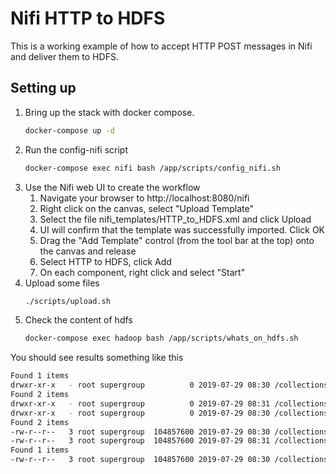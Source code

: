 # Nifi HTTP to HDFS
This is a working example of how to accept HTTP POST messages in Nifi and deliver them to HDFS.


## Setting up
1. Bring up the stack with docker compose.
    ```bash
    docker-compose up -d
    ```
1. Run the config-nifi script 
    ```bash
    docker-compose exec nifi bash /app/scripts/config_nifi.sh
    ```
1. Use the Nifi web UI to create the workflow
    1. Navigate your browser to http://localhost:8080/nifi
    1. Right click on the canvas, select "Upload Template"
    1. Select the file nifi_templates/HTTP_to_HDFS.xml and click Upload
    1. UI will confirm that the template was successfully imported. Click OK
    1. Drag the "Add Template" control (from the tool bar at the top) onto the canvas and release
    1. Select HTTP to HDFS, click Add
    1. On each component, right click and select "Start"
1. Upload some files
    ```bash
    ./scripts/upload.sh
    ```
1. Check the content of hdfs
    ```bash
    docker-compose exec hadoop bash /app/scripts/whats_on_hdfs.sh
    ```

You should see results something like this
```bash
Found 1 items
drwxr-xr-x   - root supergroup          0 2019-07-29 08:30 /collections
Found 2 items
drwxr-xr-x   - root supergroup          0 2019-07-29 08:31 /collections/collection1
drwxr-xr-x   - root supergroup          0 2019-07-29 08:30 /collections/collection2
Found 2 items
-rw-r--r--   3 root supergroup  104857600 2019-07-29 08:30 /collections/collection1/72833668030983
-rw-r--r--   3 root supergroup  104857600 2019-07-29 08:31 /collections/collection1/72833668149083
Found 1 items
-rw-r--r--   3 root supergroup  104857600 2019-07-29 08:30 /collections/collection2/72833668091783
```
    
